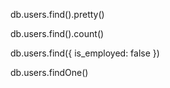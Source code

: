 <!-- Exibe dados. -->
db.users.find().pretty()

<!-- Exibe a quantidade de documentos retornados. -->
db.users.find().count()

<!-- Filtra a busca de acordo com as condições passadas. -->
db.users.find({
    is_employed: false
})

<!-- Exibe apenas um documento, o primeiro encontrado no banco. -->
db.users.findOne()